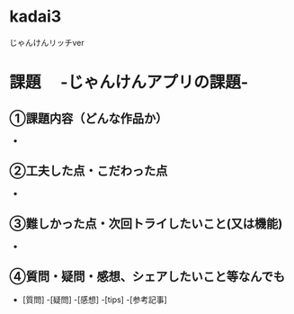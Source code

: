 # kadai3
じゃんけんリッチver
# 課題　 -じゃんけんアプリの課題-

## ①課題内容（どんな作品か）
- 
## ②工夫した点・こだわった点
- 

## ③難しかった点・次回トライしたいこと(又は機能)
- 

## ④質問・疑問・感想、シェアしたいこと等なんでも
- [質問]
-[疑問]
-[感想]
-[tips]
-[参考記事]

